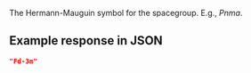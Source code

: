 The Hermann-Mauguin symbol for the spacegroup. E.g., *Pnma*.











## Example response in JSON

```json
"Fd-3m"
```

